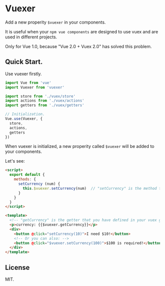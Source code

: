 # Vuexer

Add a new properity `$vuexer` in your components.

It is useful when your `npm vue components` are designed to use vuex and are used in different projects.

Only for Vue 1.0, because "Vue 2.0 + Vuex 2.0" has solved this problem.

## Quick Start.

Use vuexer firstly.

```javascript
import Vue from 'vue'
import Vuexer from 'vuexer'

import store from './vuex/store'
import actions from './vuex/actions'
import getters from './vuex/getters'

// Initialization.
Vue.use(Vuexer, {
  store,
  actions,
  getters
})
```

When vuexer is initialized, a new properity called `$vuexer` will be added to your components.

Let's see:

```html
<script>
  export default {
    methods: {
      setCurrency (num) {
        this.$vuexer.setCurrency(num)  // "setCurrency" is the method that you defined in your vuex actions.
      }
    }
  }
</script>

<template>
  <!-- "getCurrency" is the getter that you have defined in your vuex getters. -->
  <p>currency: {{$vuexer.getCurrency}}</p>
  <div>
    <button @click="setCurrency(10)">I need $10!</button>
    <!-- Or you can also: -->
    <button @click="$vuexer.setCurrency(100)">$100 is required!</button>
  </div>
</template>
```

## License
MIT.
